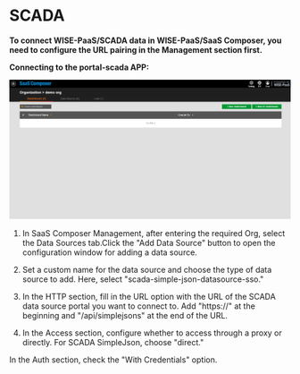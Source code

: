 # SCADA  

**To connect WISE-PaaS/SCADA data in WISE-PaaS/SaaS Composer, you need to configure the URL pairing in the Management section first.**  

**Connecting to the portal-scada APP:**  

![hb6px-n50f9.gif](scada.gif)

1. In SaaS Composer Management, after entering the required Org, select the Data Sources tab.Click the "Add Data Source" button to open the configuration window for adding a data source.  

2. Set a custom name for the data source and choose the type of data source to add. Here, select "scada-simple-json-datasource-sso."  

3. In the HTTP section, fill in the URL option with the URL of the SCADA data source portal you want to connect to. Add "https://" at the beginning and "/api/simplejsons" at the end of the URL.  

4. In the Access section, configure whether to access through a proxy or directly. For SCADA SimpleJson, choose "direct."  

In the Auth section, check the "With Credentials" option.  